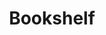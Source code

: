 ---
title: "Bookshelf"
description: "Book collections"
type: bookshelf
menu:
  main:
    name: "Bookshelf"
    title: "Bookshelf"
    identifier: "bookshelf"
    url: "/bookshelf/"
    weight: 115
---